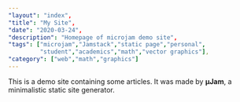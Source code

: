 ```yaml
---
"layout": "index",
"title": "My Site",
"date": "2020-03-24",
"description": "Homepage of microjam demo site",
"tags": ["microjam","Jamstack","static page","personal",   
         "student","academics","math","vector graphics"],
"category": ["web","math","graphics"]
---
```


This is a demo site containing some articles. It was made by **μJam**, a minimalistic static site generator.
